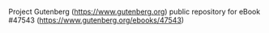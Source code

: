 Project Gutenberg (https://www.gutenberg.org) public repository for eBook #47543 (https://www.gutenberg.org/ebooks/47543)
